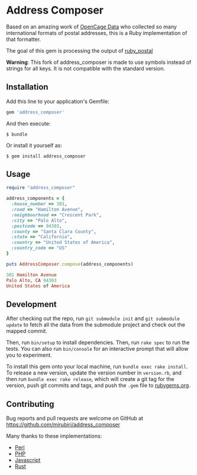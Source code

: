 # Address Composer

Based on an amazing work of [OpenCage Data](https://github.com/OpenCageData/address-formatting/)
who collected so many international formats of postal addresses, this is a Ruby implementation
of that formatter.

The goal of this gem is processing the output of [ruby_postal](https://github.com/openvenues/ruby_postal)

**Warning**: This fork of address_composer is made to use symbols instead of strings for all keys. It is not compatible with the standard version.

## Installation

Add this line to your application's Gemfile:

```ruby
gem 'address_composer'
```

And then execute:

    $ bundle

Or install it yourself as:

    $ gem install address_composer

## Usage

```ruby
require "address_composer"

address_components = {
  :house_number => 301,
  :road => "Hamilton Avenue",
  :neighbourhood => "Crescent Park",
  :city => "Palo Alto",
  :postcode => 94303,
  :county => "Santa Clara County",
  :state => "California",
  :country => "United States of America",
  :country_code => "US"
}

puts AddressComposer.compose(address_components)

301 Hamilton Avenue
Palo Alto, CA 94303
United States of America
```

## Development

After checking out the repo, run `git submodule init` and `git submodule update` to fetch all the data from the submodule project and check out the mapped commit.

Then, run `bin/setup` to install dependencies. Then, run `rake spec` to run the tests. You can also run `bin/console` for an interactive prompt that will allow you to experiment.

To install this gem onto your local machine, run `bundle exec rake install`. To release a new version, update the version number in `version.rb`, and then run `bundle exec rake release`, which will create a git tag for the version, push git commits and tags, and push the `.gem` file to [rubygems.org](https://rubygems.org).

## Contributing

Bug reports and pull requests are welcome on GitHub at https://github.com/mirubiri/address_composer



Many thanks to these implementations:

- [Perl](https://github.com/OpenCageData/perl-Geo-Address-Formatter)
- [PHP](https://github.com/predicthq/address-formatter-php)
- [Javascript](https://github.com/fragaria/address-formatter)
- [Rust](https://github.com/CanalTP/address-formatter-rs)
